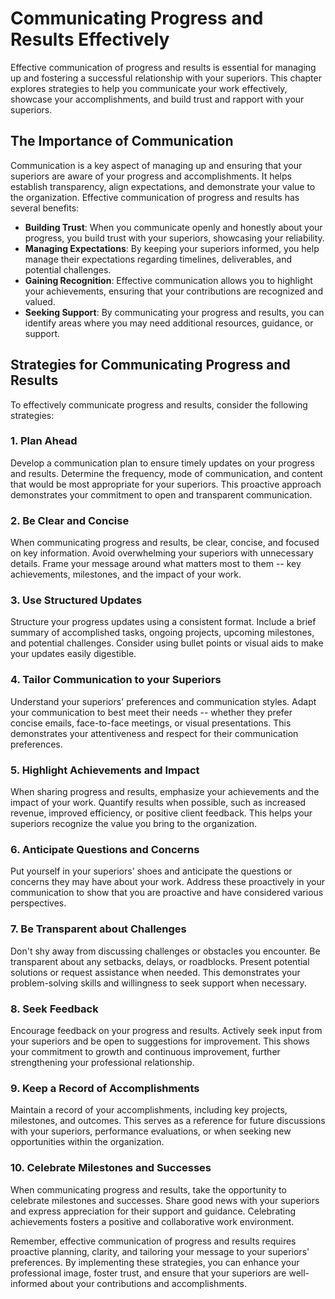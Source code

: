 Communicating Progress and Results Effectively
=========================================================

Effective communication of progress and results is essential for managing up and fostering a successful relationship with your superiors. This chapter explores strategies to help you communicate your work effectively, showcase your accomplishments, and build trust and rapport with your superiors.

The Importance of Communication
-------------------------------

Communication is a key aspect of managing up and ensuring that your superiors are aware of your progress and accomplishments. It helps establish transparency, align expectations, and demonstrate your value to the organization. Effective communication of progress and results has several benefits:

* **Building Trust**: When you communicate openly and honestly about your progress, you build trust with your superiors, showcasing your reliability.
* **Managing Expectations**: By keeping your superiors informed, you help manage their expectations regarding timelines, deliverables, and potential challenges.
* **Gaining Recognition**: Effective communication allows you to highlight your achievements, ensuring that your contributions are recognized and valued.
* **Seeking Support**: By communicating your progress and results, you can identify areas where you may need additional resources, guidance, or support.

Strategies for Communicating Progress and Results
-------------------------------------------------

To effectively communicate progress and results, consider the following strategies:

### 1. **Plan Ahead**

Develop a communication plan to ensure timely updates on your progress and results. Determine the frequency, mode of communication, and content that would be most appropriate for your superiors. This proactive approach demonstrates your commitment to open and transparent communication.

### 2. **Be Clear and Concise**

When communicating progress and results, be clear, concise, and focused on key information. Avoid overwhelming your superiors with unnecessary details. Frame your message around what matters most to them -- key achievements, milestones, and the impact of your work.

### 3. **Use Structured Updates**

Structure your progress updates using a consistent format. Include a brief summary of accomplished tasks, ongoing projects, upcoming milestones, and potential challenges. Consider using bullet points or visual aids to make your updates easily digestible.

### 4. **Tailor Communication to your Superiors**

Understand your superiors' preferences and communication styles. Adapt your communication to best meet their needs -- whether they prefer concise emails, face-to-face meetings, or visual presentations. This demonstrates your attentiveness and respect for their communication preferences.

### 5. **Highlight Achievements and Impact**

When sharing progress and results, emphasize your achievements and the impact of your work. Quantify results when possible, such as increased revenue, improved efficiency, or positive client feedback. This helps your superiors recognize the value you bring to the organization.

### 6. **Anticipate Questions and Concerns**

Put yourself in your superiors' shoes and anticipate the questions or concerns they may have about your work. Address these proactively in your communication to show that you are proactive and have considered various perspectives.

### 7. **Be Transparent about Challenges**

Don't shy away from discussing challenges or obstacles you encounter. Be transparent about any setbacks, delays, or roadblocks. Present potential solutions or request assistance when needed. This demonstrates your problem-solving skills and willingness to seek support when necessary.

### 8. **Seek Feedback**

Encourage feedback on your progress and results. Actively seek input from your superiors and be open to suggestions for improvement. This shows your commitment to growth and continuous improvement, further strengthening your professional relationship.

### 9. **Keep a Record of Accomplishments**

Maintain a record of your accomplishments, including key projects, milestones, and outcomes. This serves as a reference for future discussions with your superiors, performance evaluations, or when seeking new opportunities within the organization.

### 10. **Celebrate Milestones and Successes**

When communicating progress and results, take the opportunity to celebrate milestones and successes. Share good news with your superiors and express appreciation for their support and guidance. Celebrating achievements fosters a positive and collaborative work environment.

Remember, effective communication of progress and results requires proactive planning, clarity, and tailoring your message to your superiors' preferences. By implementing these strategies, you can enhance your professional image, foster trust, and ensure that your superiors are well-informed about your contributions and accomplishments.
